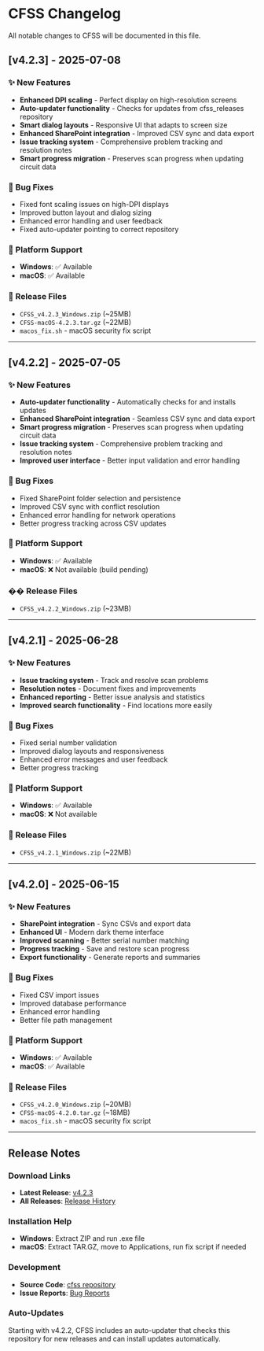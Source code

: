 # CFSS Changelog

All notable changes to CFSS will be documented in this file.

## [v4.2.3] - 2025-07-08

### ✨ New Features
- **Enhanced DPI scaling** - Perfect display on high-resolution screens
- **Auto-updater functionality** - Checks for updates from cfss_releases repository
- **Smart dialog layouts** - Responsive UI that adapts to screen size
- **Enhanced SharePoint integration** - Improved CSV sync and data export
- **Issue tracking system** - Comprehensive problem tracking and resolution notes
- **Smart progress migration** - Preserves scan progress when updating circuit data

### 🔧 Bug Fixes
- Fixed font scaling issues on high-DPI displays
- Improved button layout and dialog sizing
- Enhanced error handling and user feedback
- Fixed auto-updater pointing to correct repository

### 📱 Platform Support
- **Windows**: ✅ Available
- **macOS**: ✅ Available

### 📁 Release Files
- `CFSS_v4.2.3_Windows.zip` (~25MB)
- `CFSS-macOS-4.2.3.tar.gz` (~22MB)
- `macos_fix.sh` - macOS security fix script

---

## [v4.2.2] - 2025-07-05

### ✨ New Features
- **Auto-updater functionality** - Automatically checks for and installs updates
- **Enhanced SharePoint integration** - Seamless CSV sync and data export
- **Smart progress migration** - Preserves scan progress when updating circuit data
- **Issue tracking system** - Comprehensive problem tracking and resolution notes
- **Improved user interface** - Better input validation and error handling

### 🔧 Bug Fixes
- Fixed SharePoint folder selection and persistence
- Improved CSV sync with conflict resolution
- Enhanced error handling for network operations
- Better progress tracking across CSV updates

### 📱 Platform Support
- **Windows**: ✅ Available
- **macOS**: ❌ Not available (build pending)

### �� Release Files
- `CFSS_v4.2.2_Windows.zip` (~23MB)

---

## [v4.2.1] - 2025-06-28

### ✨ New Features
- **Issue tracking system** - Track and resolve scan problems
- **Resolution notes** - Document fixes and improvements
- **Enhanced reporting** - Better issue analysis and statistics
- **Improved search functionality** - Find locations more easily

### 🔧 Bug Fixes
- Fixed serial number validation
- Improved dialog layouts and responsiveness
- Enhanced error messages and user feedback
- Better progress tracking

### 📱 Platform Support
- **Windows**: ✅ Available
- **macOS**: ❌ Not available

### 📁 Release Files
- `CFSS_v4.2.1_Windows.zip` (~22MB)

---

## [v4.2.0] - 2025-06-15

### ✨ New Features
- **SharePoint integration** - Sync CSVs and export data
- **Enhanced UI** - Modern dark theme interface
- **Improved scanning** - Better serial number matching
- **Progress tracking** - Save and restore scan progress
- **Export functionality** - Generate reports and summaries

### 🔧 Bug Fixes
- Fixed CSV import issues
- Improved database performance
- Enhanced error handling
- Better file path management

### 📱 Platform Support
- **Windows**: ✅ Available
- **macOS**: ✅ Available

### 📁 Release Files
- `CFSS_v4.2.0_Windows.zip` (~20MB)
- `CFSS-macOS-4.2.0.tar.gz` (~18MB)
- `macos_fix.sh` - macOS security fix script

---

## Release Notes

### Download Links
- **Latest Release**: [v4.2.3](https://github.com/rc91470/cfss_releases/releases/latest)
- **All Releases**: [Release History](https://github.com/rc91470/cfss_releases/releases)

### Installation Help
- **Windows**: Extract ZIP and run .exe file
- **macOS**: Extract TAR.GZ, move to Applications, run fix script if needed

### Development
- **Source Code**: [cfss repository](https://github.com/rc91470/cfss)
- **Issue Reports**: [Bug Reports](https://github.com/rc91470/cfss/issues)

### Auto-Updates
Starting with v4.2.2, CFSS includes an auto-updater that checks this repository for new releases and can install updates automatically.
